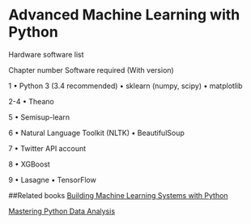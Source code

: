 # Advanced Machine Learning with Python

Hardware software list


Chapter number	Software required (With version)




1   •	Python 3 (3.4 recommended)
    •	sklearn (numpy, scipy)
    •	matplotlib

2-4	•	Theano

5	  •	Semisup-learn

6	  •	Natural Language Toolkit (NLTK)
    •	BeautifulSoup

7	  •	Twitter API account

8	  •	XGBoost

9	  •	Lasagne
    •	TensorFlow
                
##Related books
[Building Machine Learning Systems with Python](https://www.packtpub.com/big-data-and-business-intelligence/building-machine-learning-systems-python?utm_source=github&utm_medium=repository&utm_campaign=9781782161400)

[Mastering Python Data Analysis](https://www.packtpub.com/big-data-and-business-intelligence/mastering-python-data-analysis?utm_source=github&utm_medium=repository&utm_campaign=9781783553297)
